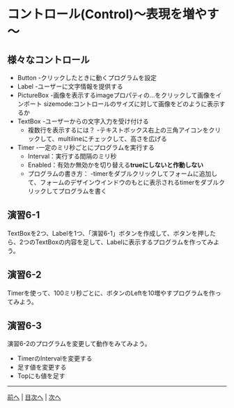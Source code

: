 # コントロール(Control)～表現を増やす～

## 様々なコントロール
- Button
  -クリックしたときに動くプログラムを設定
- Label
  -ユーザーに文字情報を提供する
- PictureBox
  -画像を表示するimageプロパティの...をクリックして画像をインポート
  sizemode:コントロールのサイズに対して画像をどのように表示するか
- TextBox
  -ユーザーからの文字入力を受け付ける
  - 複数行を表示するには？
    -テキストボックス右上の三角アイコンをクリックして、multilineにチェックして、高さを広げる
- Timer
  -一定のミリ秒ごとにプログラムを実行する
  - Interval：実行する間隔のミリ秒
  - Enabled：有効か無効かを切り替える**trueにしないと作動しない**
  - プログラムの書き方：
    -timerをダブルクリックしてフォームに追加して、フォームのデザインウインドウのもとに表示されるtimerをダブルクリックしてプログラムを書く

## 演習6-1
TextBoxを2つ、Labelを1つ、「演習6-1」ボタンを作成して、ボタンを押したら、2つのTextBoxの内容を足して、Labelに表示するプログラムを作ってみよう。

## 演習6-2
Timerを使って、100ミリ秒ごとに、ボタンのLeftを10増やすプログラムを作ってみよう。

## 演習6-3
演習6-2のプログラムを変更して動作をみてみよう。

- TimerのIntervalを変更する
- 足す値を変更する
- Topにも値を足す

---

[前へ](05.md) | [目次へ](README.md#%E7%9B%AE%E6%AC%A1) | [次へ](07.md)
